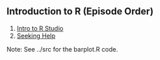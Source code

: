 ## Introduction to R (Episode Order)

1. [Intro to R Studio](https://github.com/mydatastory-dev/r_intro_class/blob/master/_episodes_rmd/rstudio_intro.Rmd)
2. [Seeking Help](https://github.com/mydatastory-dev/r_intro_class/blob/master/_episodes_rmd/seeking_help.Rmd)


Note: See ../src for the barplot.R code.
